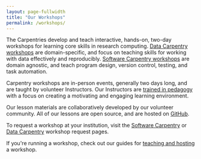 ```yaml
---
layout: page-fullwidth
title: "Our Workshops"
permalink: /workshops/
---
```


The Carpentries develop and teach interactive, hands-on, two-day
workshops for learning core skills in research computing. [Data 
Carpentry workshops](http://www.datacarpentry.org/workshops/) are domain-specific, and focus on teaching skills
for working with data effectively and reproducibly. [Software 
Carpentry workshops](https://software-carpentry.org/workshops/) are domain agnostic, and teach program design, version 
control, testing, and task automation. 

Carpentry workshops are in-person events, generally two days long, and are 
taught by volunteer Instructors. Our Instructors are [trained in pedagogy](http://carpentries.github.io/instructor-training/) with
a focus on creating a motivating and engaging learning environment. 

Our lesson materials are collaboratively developed by our volunteer community. All of our lessons are open source, and are hosted on 
<a href="https://github.com/">GitHub</a>. 

To request a workshop at your institution, visit the [Software Carpentry](https://software-carpentry.org/workshops/request/) or [Data Carpentry](http://www.datacarpentry.org/workshops-host/) workshop request pages.

If you're running a workshop, check out our guides for [teaching and hosting](https://docs.carpentries.org/topic_folders/hosts_instructors/index.html) a workshop. 
  
